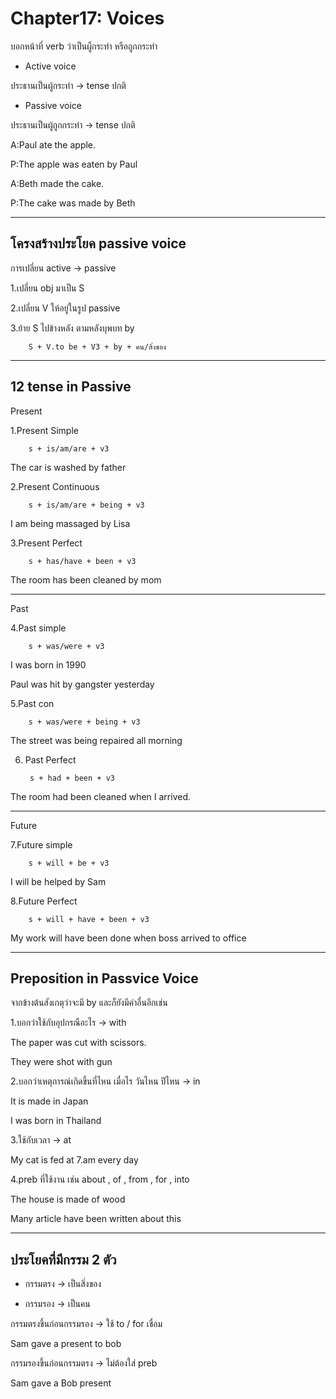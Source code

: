 # Chapter17: Voices

บอกหน้าที่ verb ว่าเป็นผู็กระทำ หรือถูกกระทำ

- Active voice 

ประธานเป็นผู้กระทำ -> tense ปกติ


- Passive voice

ประธานเป็นผู้ถูกกระทำ -> tense ปกติ

A:Paul ate the apple.

P:The apple was eaten by Paul

A:Beth made the cake.

P:The cake was made by Beth

---

## โครงสร้างประโยค passive voice

การเปลี่ยน active -> passive

1.เปลี่ยน obj มาเป็น S

2.เปลี่ยน V ให้อยู่ในรูป passive

3.ย้าย S ไปข้างหลัง ตามหลังบุพบท by

        S + V.to be + V3 + by + คน/สิ่งของ

---

## 12 tense in Passive 

Present

1.Present Simple

        s + is/am/are + v3

The car is washed by father

2.Present Continuous

        s + is/am/are + being + v3

I am being massaged by Lisa


3.Present Perfect 

        s + has/have + been + v3

The room has been cleaned by mom

---

Past

4.Past simple

        s + was/were + v3

I was born in 1990

Paul was hit by gangster yesterday

5.Past con

        s + was/were + being + v3

The street was being repaired all morning

6. Past Perfect 

        s + had + been + v3

The room had been cleaned when I arrived.

---

Future

7.Future simple

        s + will + be + v3

I will be helped by Sam

8.Future Perfect 

        s + will + have + been + v3

My work will have been done when boss arrived to office

---

## Preposition in Passvice Voice

จากข้างต้นสังเกตุว่าจะมี by และก็ยังมีคำอื่นอีกเช่น

1.บอกว่าใช้กับอุปกรณือะไร -> with

The paper was cut with scissors.

They were shot with gun

2.บอกว่าเหตุการณ์เกิดขึ้นที่ไหน เมื่อไร วันไหน ปีไหน -> in

It is made in Japan

I was born in Thailand

3.ใช้กับเวลา -> at

My cat is fed at 7.am every day

4.preb ที่ใช้งาน เช่น about , of ,  from , for , into

The house is made of wood

Many article have been written about this

---

## ประโยคที่มีกรรม 2 ตัว

- กรรมตรง -> เป็นสิ่งของ

- กรรมรอง -> เป็นคน

กรรมตรงขึ้นก่อนกรรมรอง -> ใช้ to / for เชื่อม

Sam gave a present to bob

กรรมรองขึ้นก่อนกรรมตรง -> ไม่ต้องใส่ preb

Sam gave a Bob present



